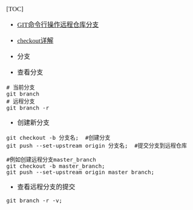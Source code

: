 <span  style="font-family: Simsun,serif; font-size: 17px; ">

[TOC]
- [GIT命令行操作远程仓库分支](https://blog.csdn.net/weixin_49724150/article/details/119253453)
- [checkout详解](https://blog.csdn.net/raoxiaoya/article/details/111321583)
- 分支

- 查看分支
~~~
# 当前分支
git branch
# 远程分支
git branch -r
~~~
- 创建新分支
~~~
git checkout -b 分支名;  #创建分支
git push --set-upstream origin 分支名;  #提交分支到远程仓库

#例如创建远程分支master_branch
git checkout -b master_branch;
git push --set-upstream origin master_branch;
~~~
- 查看远程分支的提交
~~~
git branch -r -v;
~~~







</span>
